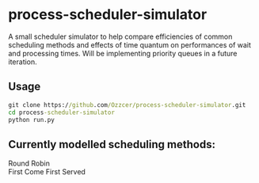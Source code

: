 # process-scheduler-simulator
A small scheduler simulator to help compare efficiencies of common scheduling methods and effects of time quantum on performances of wait and processing times. Will be implementing priority queues in a future iteration.

## Usage

```bat
git clone https://github.com/Ozzcer/process-scheduler-simulator.git
cd process-scheduler-simulator
python run.py
```

## Currently modelled scheduling methods: 
Round Robin\
First Come First Served
